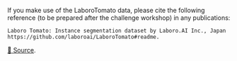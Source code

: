 If you make use of the LaboroTomato data, please cite the following reference (to be prepared after the challenge workshop) in any publications:

```
Laboro Tomato: Instance segmentation dataset by Laboro.AI Inc., Japan
https://github.com/laboroai/LaboroTomato#readme.
```

[🔗 Source](https://github.com/laboroai/LaboroTomato#readme).
